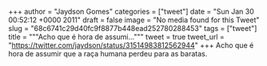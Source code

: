 
+++
author = "Jaydson Gomes"
categories = ["tweet"]
date = "Sun Jan 30 00:52:12 +0000 2011"
draft = false
image = "No media found for this Tweet"
slug = "68c6741c29d40fc9f8877b448ead252780288453"
tags = ["tweet"]
title = """Acho que é hora de assumi..."""
tweet = true
tweet_url = "https://twitter.com/jaydson/status/31514983812562944"
+++
Acho que é hora de assumir que a raça humana perdeu para as baratas.
